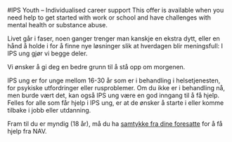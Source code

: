 #IPS Youth – Individualised career support
This offer is available when you need help to get started with work or school and have challenges with mental health or substance abuse.

Livet går i faser, noen ganger trenger man kanskje en ekstra dytt, eller en hånd å holde i for å finne nye løsninger slik at hverdagen blir meningsfull: I IPS ung gjør vi begge deler. 

 Vi ønsker å gi deg en bedre grunn til å stå opp om morgenen.

 IPS ung er for unge mellom 16-30 år som er i behandling i helsetjenesten, for psykiske utfordringer eller rusproblemer. Om du ikke er i behandling nå, men burde vært det, kan også IPS ung være en god inngang til å få hjelp. Felles for alle som får hjelp i IPS ung, er at de ønsker å starte i eller komme tilbake i jobb eller utdanning. 

 Fram til du er myndig (18 år), må du ha [samtykke fra dine foresatte](/samtykke-foresatte) for å få hjelp fra NAV.

 
